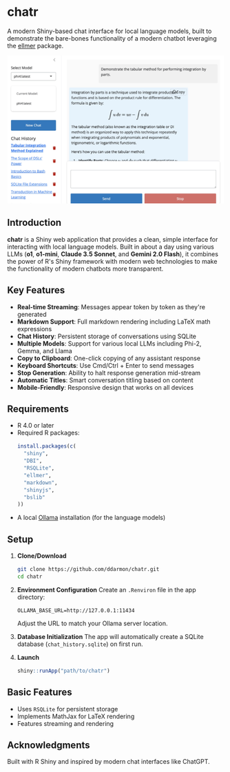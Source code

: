 # chatr

A modern Shiny-based chat interface for local language models, built to
demonstrate the bare-bones functionality of a modern chatbot leveraging the
[ellmer](https://ellmer.tidyverse.org) package.

![Screenshot demonstrating the chatr interface](chatr_screenshot.jpg)

## Introduction

**chatr** is a Shiny web application that provides a clean, simple interface
for interacting with local language models. Built in about a day using various
LLMs (**o1**, **o1-mini**, **Claude 3.5 Sonnet**, and **Gemini 2.0 Flash**), it
combines the power of R's Shiny framework with modern web technologies to make
the functionality of modern chatbots more transparent.

## Key Features

- **Real-time Streaming**: Messages appear token by token as they're generated
- **Markdown Support**: Full markdown rendering including LaTeX math expressions
- **Chat History**: Persistent storage of conversations using SQLite
- **Multiple Models**: Support for various local LLMs including Phi-2, Gemma, and Llama
- **Copy to Clipboard**: One-click copying of any assistant response
- **Keyboard Shortcuts**: Use Cmd/Ctrl + Enter to send messages
- **Stop Generation**: Ability to halt response generation mid-stream
- **Automatic Titles**: Smart conversation titling based on content
- **Mobile-Friendly**: Responsive design that works on all devices

## Requirements

- R 4.0 or later
- Required R packages:
  ```r
  install.packages(c(
    "shiny",
    "DBI",
    "RSQLite",
    "ellmer",
    "markdown",
    "shinyjs",
    "bslib"
  ))
  ```
- A local [Ollama](https://ollama.com) installation (for the language models)

## Setup

1. **Clone/Download**
   ```bash
   git clone https://github.com/ddarmon/chatr.git
   cd chatr
   ```

2. **Environment Configuration**
   Create an `.Renviron` file in the app directory:
   ```
   OLLAMA_BASE_URL=http://127.0.0.1:11434
   ```
   Adjust the URL to match your Ollama server location.

3. **Database Initialization**
   The app will automatically create a SQLite database (`chat_history.sqlite`)
   on first run.

4. **Launch**
   ```r
   shiny::runApp("path/to/chatr")
   ```

## Basic Features

- Uses `RSQLite` for persistent storage
- Implements MathJax for LaTeX rendering
- Features streaming and rendering

## Acknowledgments

Built with R Shiny and inspired by modern chat interfaces like ChatGPT.
